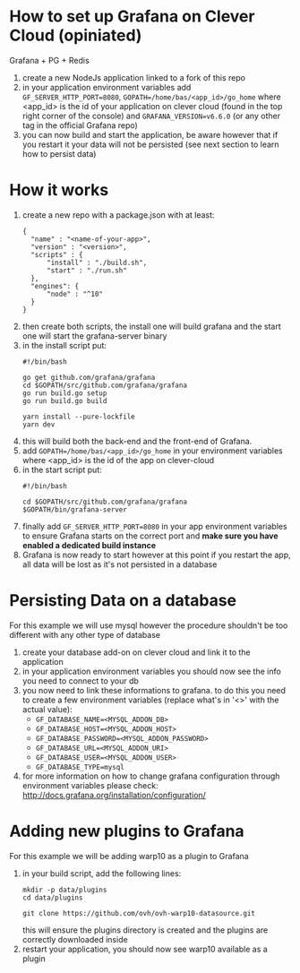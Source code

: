 # How to set up Grafana on Clever Cloud (opiniated)

Grafana + PG + Redis

1. create a new NodeJs application linked to a fork of this repo
2. in your application environment variables add ```GF_SERVER_HTTP_PORT=8080```, ```GOPATH=/home/bas/<app_id>/go_home``` where <app_id> is the id of your application on clever cloud (found in the top right corner of the console) and ```GRAFANA_VERSION=v6.6.0``` (or any other tag in the official Grafana repo)
3. you can now build and start the application, be aware however that if you restart it your data will not be persisted (see next section to learn how to persist data)

# How it works

1. create a new repo with a package.json with at least:
    ```
    {
      "name" : "<name-of-your-app>",
      "version" : "<version>",
      "scripts" : {
          "install" : "./build.sh",
          "start" : "./run.sh"
      },
      "engines": {
          "node" : "^10"
      }
    }
    ```
2. then create both scripts, the install one will build grafana and the start one will start the grafana-server binary
3. in the install script put:
    ```
    #!/bin/bash
    
    go get github.com/grafana/grafana
    cd $GOPATH/src/github.com/grafana/grafana
    go run build.go setup
    go run build.go build
    
    yarn install --pure-lockfile
    yarn dev
    ```
4. this will build both the back-end and the front-end of Grafana.
5. add ```GOPATH=/home/bas/<app_id>/go_home``` in your environment variables where <app_id> is the id of the app on clever-cloud
6. in the start script put:
    ```
    #!/bin/bash

    cd $GOPATH/src/github.com/grafana/grafana
    $GOPATH/bin/grafana-server
    ```
7. finally add ```GF_SERVER_HTTP_PORT=8080``` in your app environment variables to ensure Grafana starts on the correct port and **make sure you have enabled a dedicated build instance**
8. Grafana is now ready to start however at this point if you restart the app, all data will be lost as it's not persisted in a database


# Persisting Data on a database

For this example we will use mysql however the procedure shouldn't be too different with any other type of database

1. create your database add-on on clever cloud and link it to the application
2. in your application environment variables you should now see the info you need to connect to your db
3. you now need to link these informations to grafana. to do this you need to create a few environment variables (replace what's in '<>' with the actual value):
    - ```GF_DATABASE_NAME=<MYSQL_ADDON_DB>```
    - ```GF_DATABASE_HOST=<MYSQL_ADDON_HOST>```
    - ```GF_DATABASE_PASSWORD=<MYSQL_ADDON_PASSWORD>```
    - ```GF_DATABASE_URL=<MYSQL_ADDON_URI>```
    - ```GF_DATABASE_USER=<MYSQL_ADDON_USER>```
    - ```GF_DATABASE_TYPE=mysql```
4. for more information on how to change grafana configuration through environment variables please check: http://docs.grafana.org/installation/configuration/

# Adding new plugins to Grafana

For this example we will be adding warp10 as a plugin to Grafana
1. in your build script, add the following lines:
    ```
    mkdir -p data/plugins
    cd data/plugins

    git clone https://github.com/ovh/ovh-warp10-datasource.git
    ```
    this will ensure the plugins directory is created and the plugins are correctly downloaded inside
3. restart your application, you should now see warp10 available as a plugin
